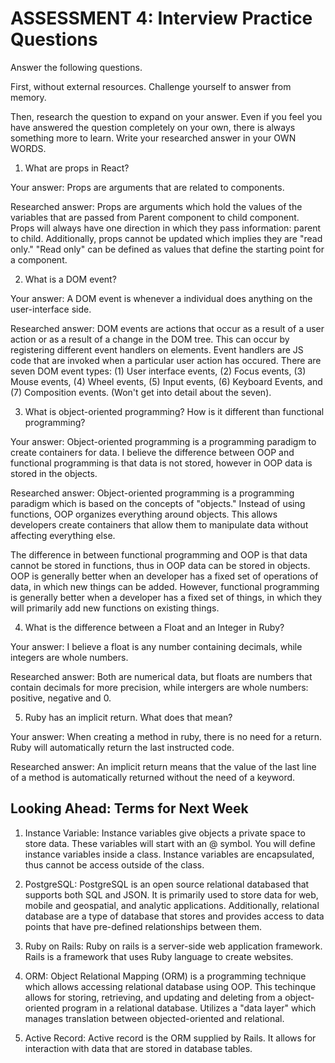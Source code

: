 # ASSESSMENT 4: Interview Practice Questions
Answer the following questions.

First, without external resources. Challenge yourself to answer from memory.

Then, research the question to expand on your answer. Even if you feel you have answered the question completely on your own, there is always something more to learn. Write your researched answer in your OWN WORDS.  

1. What are props in React?

  Your answer:
Props are arguments that are related to components.

  Researched answer:
Props are arguments which hold the values of the variables that are passed from Parent component to child component. Props will always have one direction in which they pass information: parent to child. Additionally, props cannot be updated which implies they are "read only." "Read only" can be defined as values that define the starting point for a component.


2. What is a DOM event?

  Your answer:
A DOM event is whenever a individual does anything on the user-interface side.

  Researched answer:
DOM events are actions that occur as a result of a user action or as a result of a change in the DOM tree. This can occur by registering different event handlers on elements. Event handlers are JS code that are invoked when a particular user action has occured. There are seven DOM event types: (1) User interface events, (2) Focus events, (3) Mouse events, (4) Wheel events, (5) Input events, (6) Keyboard Events, and (7) Composition events. (Won't get into detail about the seven).


3. What is object-oriented programming? How is it different than functional programming?

  Your answer:
Object-oriented programming is a programming paradigm to create containers for data. I believe the difference between OOP and functional programming is that data is not stored, however in OOP data is stored in the objects.

  Researched answer:
Object-oriented programming is a programming paradigm which is based on the concepts of "objects." Instead of using functions, OOP organizes everything around objects. This allows developers create containers that allow them to manipulate data without affecting everything else.

The difference in between functional programming and OOP is that data cannot be stored in functions, thus in OOP data can be stored in objects. OOP is generally better when an developer has a fixed set of operations of data, in which new things can be added. However, functional programming is generally better when a developer has a fixed set of things, in which they will primarily add new functions on existing things.


4. What is the difference between a Float and an Integer in Ruby?

  Your answer:
I believe a float is any number containing decimals, while integers are whole numbers.

  Researched answer:
Both are numerical data, but floats are numbers that contain decimals for more precision, while intergers are whole numbers: positive, negative and 0.


5. Ruby has an implicit return. What does that mean?

  Your answer:
When creating a method in ruby, there is no need for a return. Ruby will automatically return the last instructed code.

  Researched answer:
An implicit return means that the value of the last line of a method is automatically returned without the need of a keyword.


## Looking Ahead: Terms for Next Week

1. Instance Variable:
Instance variables give objects a private space to store data. These variables will start with an @ symbol. You will define instance variables inside a class. Instance variables are encapsulated, thus cannot be access outside of the class.

2. PostgreSQL:
PostgreSQL is an open source relational databased that supports both SQL and JSON. It is primarily used to store data for web, mobile and geospatial, and analytic applications. Additionally, relational database are a type of database that stores and provides access to data points that have pre-defined relationships between them.

3. Ruby on Rails:
Ruby on rails is a server-side web application framework. Rails is a framework that uses Ruby language to create websites.

4. ORM:
Object Relational Mapping (ORM) is a programming technique which allows accessing relational database using OOP. This techinque allows for storing, retrieving, and updating and deleting from a object-oriented program in a relational database. Utilizes a "data layer" which manages translation between objected-oriented and relational.

5. Active Record:
Active record is the ORM supplied by Rails. It allows for interaction with data that are stored in database tables. 
